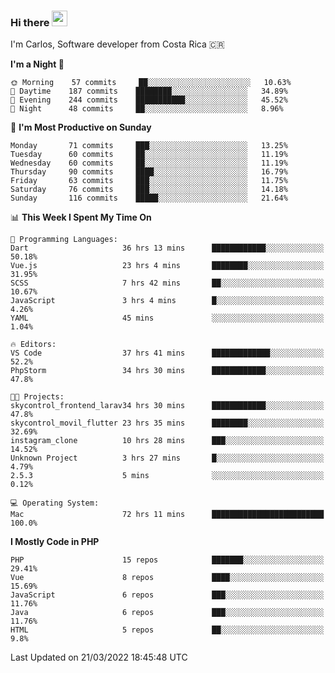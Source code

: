 ### Hi there <img src="https://media.giphy.com/media/hvRJCLFzcasrR4ia7z/giphy.gif" width="25px">

I'm Carlos, Software developer from Costa Rica 🇨🇷

<!--START_SECTION:waka-->
**I'm a Night 🦉** 

```text
🌞 Morning    57 commits     ██░░░░░░░░░░░░░░░░░░░░░░░   10.63% 
🌆 Daytime    187 commits    ████████░░░░░░░░░░░░░░░░░   34.89% 
🌃 Evening    244 commits    ███████████░░░░░░░░░░░░░░   45.52% 
🌙 Night      48 commits     ██░░░░░░░░░░░░░░░░░░░░░░░   8.96%

```
📅 **I'm Most Productive on Sunday** 

```text
Monday       71 commits     ███░░░░░░░░░░░░░░░░░░░░░░   13.25% 
Tuesday      60 commits     ██░░░░░░░░░░░░░░░░░░░░░░░   11.19% 
Wednesday    60 commits     ██░░░░░░░░░░░░░░░░░░░░░░░   11.19% 
Thursday     90 commits     ████░░░░░░░░░░░░░░░░░░░░░   16.79% 
Friday       63 commits     ███░░░░░░░░░░░░░░░░░░░░░░   11.75% 
Saturday     76 commits     ███░░░░░░░░░░░░░░░░░░░░░░   14.18% 
Sunday       116 commits    █████░░░░░░░░░░░░░░░░░░░░   21.64%

```


📊 **This Week I Spent My Time On** 

```text
💬 Programming Languages: 
Dart                     36 hrs 13 mins      ████████████░░░░░░░░░░░░░   50.18% 
Vue.js                   23 hrs 4 mins       ████████░░░░░░░░░░░░░░░░░   31.95% 
SCSS                     7 hrs 42 mins       ██░░░░░░░░░░░░░░░░░░░░░░░   10.67% 
JavaScript               3 hrs 4 mins        █░░░░░░░░░░░░░░░░░░░░░░░░   4.26% 
YAML                     45 mins             ░░░░░░░░░░░░░░░░░░░░░░░░░   1.04%

🔥 Editors: 
VS Code                  37 hrs 41 mins      █████████████░░░░░░░░░░░░   52.2% 
PhpStorm                 34 hrs 30 mins      ████████████░░░░░░░░░░░░░   47.8%

🐱‍💻 Projects: 
skycontrol_frontend_larav34 hrs 30 mins      ████████████░░░░░░░░░░░░░   47.8% 
skycontrol_movil_flutter 23 hrs 35 mins      ████████░░░░░░░░░░░░░░░░░   32.69% 
instagram_clone          10 hrs 28 mins      ███░░░░░░░░░░░░░░░░░░░░░░   14.52% 
Unknown Project          3 hrs 27 mins       █░░░░░░░░░░░░░░░░░░░░░░░░   4.79% 
2.5.3                    5 mins              ░░░░░░░░░░░░░░░░░░░░░░░░░   0.12%

💻 Operating System: 
Mac                      72 hrs 11 mins      █████████████████████████   100.0%

```

**I Mostly Code in PHP** 

```text
PHP                      15 repos            ███████░░░░░░░░░░░░░░░░░░   29.41% 
Vue                      8 repos             ████░░░░░░░░░░░░░░░░░░░░░   15.69% 
JavaScript               6 repos             ███░░░░░░░░░░░░░░░░░░░░░░   11.76% 
Java                     6 repos             ███░░░░░░░░░░░░░░░░░░░░░░   11.76% 
HTML                     5 repos             ██░░░░░░░░░░░░░░░░░░░░░░░   9.8%

```



 Last Updated on 21/03/2022 18:45:48 UTC
<!--END_SECTION:waka-->
